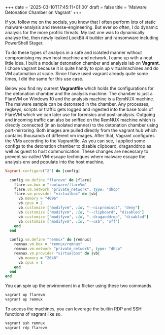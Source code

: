 +++
date = '2025-03-10T17:45:11+01:00'
draft = false
title = 'Malware Detonation Chamber on Vagrant'
+++

If you follow me on the socials, you know that I often perform lots of static malware-analysis and reverse-engineering. But ever so often, I do dynamic analysis for the more profilic threats. My last one was to dynamically analyse the, then newly leaked LockBit 4 builder and ransomware including PowerShell Stager. 

To do these types of analysis in a safe and isolated manner without compromising my own host machine and network, I came up with a neat little idea. I built a modular detonation chamber and analysis lab on **Vagrant**. I chose vagrant because it is quite handy to spin up virtualmachines and do VM automation at scale. Since I have used vagrant already quite some times, I did the same for this use case. 

Below you find my current **Vagrantfile** which holds the configurations for the detonation chamber and the analysis machine. The chamber is just a FlareVM on Windows 10 and the analysis machine is a RemNUX machine. The malware sample can be detonated in the chamber. Any processes, regkeys, scripts or traffic gets logged and ingested into the base tools of FlareVM which we can later use for forensics and post-analysis. Outgoing and incoming traffic can also be sniffed on the RemNUX machine which is directly connected (in an isolated manner) to the detonation chamber using port-mirroring. Both images are pulled directly from the vagrant hub which contains thousands of different vm images. After that, Vagrant configures the VMs according to the Vagrantfile. As you can see, I applied some configs to the detonation chamber to disable clipboard, draganddrop as well as guest to host communication. These changes are necessary to prevent so-called VM-escape techniques where malware escape the analysis env and populate into the host machine.


```ruby
Vagrant.configure("2") do |config|
  
  config.vm.define "flarevm" do |flare|
    flare.vm.box = "rootware/flareVm"
    flare.vm.network "private_network", type: "dhcp"
    flare.vm.provider "virtualbox" do |vb|
      vb.memory = "4096"
      vb.cpus = 2
      vb.customize ["modifyvm", :id, "--nicpromisc2", "deny"]
      vb.customize ["modifyvm", :id, "--clipboard", "disabled"]
      vb.customize ["modifyvm", :id, "--draganddrop", "disabled"]
      vb.customize ["modifyvm", :id, "--usb", "off"]
    end
  end

  config.vm.define "remnux" do |remnux|
    remnux.vm.box = "remnux/remnux"
    remnux.vm.network "private_network", type: "dhcp"
    remnux.vm.provider "virtualbox" do |vb|
      vb.memory = "2048"
      vb.cpus = 1
    end
  end
end
```

You can spin up the environment in a flicker using these two commands.

```bash
vagrant up flarevm
vagrant up remnux
```

To access the machines, you can leverage the builtin RDP and SSH functions of vagrant like so.

```bash
vagrant ssh remnux
vagrant rdp flarevm
```